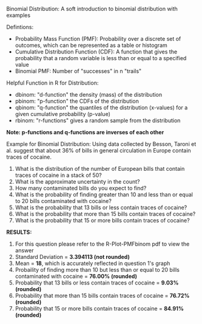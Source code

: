 Binomial Distribution:
A soft introduction to binomial distribution with examples

Defintions:
  - Probability Mass Function (PMF): Probability over a discrete set of outcomes, which can be represented as a table or histogram
  - Cumulative Distribution Function (CDF): A function that gives the probability that a random variable is less than or equal to a specified value
  - Binomial PMF: Number of "successes" in n "trails"
  
Helpful Function in R for Distribution:
  - dbinom: "d-function" the density (mass) of the distribution
  - pbinom: "p-function" the CDFs of the distribution
  - qbinom: "q-function" the quantiles of the distribution (x-values) for a given cumulative probability (p-value)
  - rbinom: "r-functions" gives a random sample from the distribution

**Note: p-functions and q-functions are inverses of each other**

Example for Binomial Distribution:
Using data collected by Besson, Taroni et al. suggest that about 36% of bills in general circulation in Europe contain traces of cocaine.
  1. What is the distribution of the number of European bills that contain traces of cocaine in a stack of 50?
  2. What is the approximate uncertainty in the count?
  3. How many contaminated bills do you expect to find?
  4. What is the probability of finding greater than 10 and less than or equal to 20 bills contaminated with cocaine?
  5. What is the probability that 13 bills or less contain traces of cocaine?
  6. What is the probability that more than 15 bills contain traces of cocaine?
  7. What is the probability that 15 or more bills contain traces of cocaine?
  
**RESULTS:**
  1. For this question please refer to the R-Plot-PMFbinom pdf to view the answer
  2. Standard Deviation = **3.394113 (not rounded)**
  3. Mean = **18**, which is accurately reflected in question 1's graph
  4. Probaility of finding more than 10 but less than or equal to 20 bills contaminated with cocaine = **76.00% (rounded)**
  5. Probability that 13 bills or less contain traces of cocaine = **9.03% (rounded)**
  6. Probability that more than 15 bills contain traces of cocaine = **76.72% (rounded)**
  7. Probability that 15 or more bills contain traces of cocaine = **84.91% (rounded)**
  
